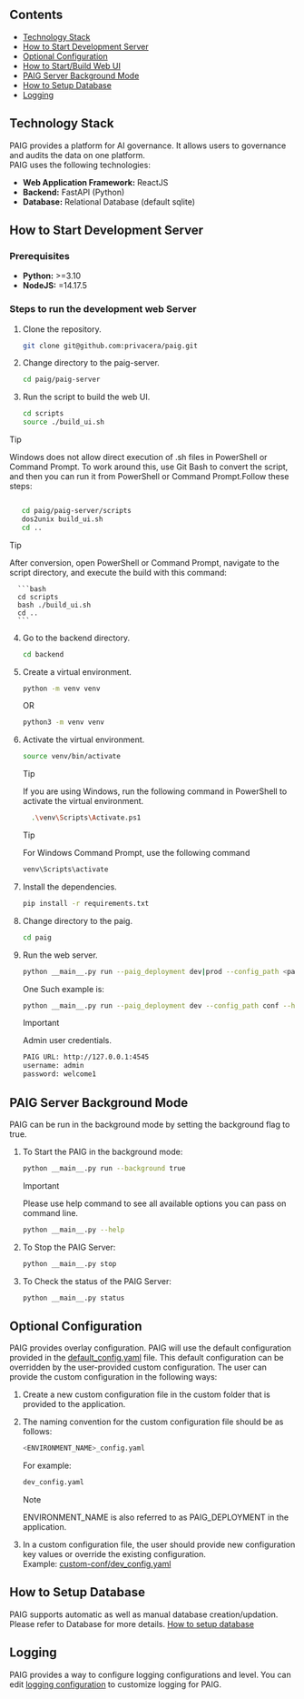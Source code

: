 ## Contents
- [Technology Stack](#technology-stack)
- [How to Start Development Server](#developmentserver)
- [Optional Configuration](#configuration)
- [How to Start/Build Web UI](../../paig-server/frontend/README.md)
- [PAIG Server Background Mode](#backgroundmode)
- [How to Setup Database](#databsesetup)
- [Logging](#logging)


## Technology Stack <a name="technology-stack"></a>
PAIG provides a platform for AI governance. It allows users to governance and audits the data on one platform. 
<br>PAIG uses the following technologies:
* **Web Application Framework:** ReactJS
* **Backend:** FastAPI (Python)
* **Database:** Relational Database (default sqlite)

## How to Start Development Server <a name="developmentserver"></a>
### Prerequisites
* **Python:** >=3.10
* **NodeJS:** =14.17.5

### Steps to run the development web Server
1. Clone the repository.
   ```bash
   git clone git@github.com:privacera/paig.git
   ```

2. Change directory to the paig-server.
   ```bash
   cd paig/paig-server
   ```
  
3. Run the script to build the web UI.
   ```bash
   cd scripts
   source ./build_ui.sh
   ```
> [!TIP]  
> Windows does not allow direct execution of .sh files in PowerShell or Command Prompt. To work around this, use Git Bash to convert the script, and then you can run it from PowerShell or Command Prompt.Follow these steps:
      
   ```bash

      cd paig/paig-server/scripts
      dos2unix build_ui.sh
      cd ..
   ```

   > [!TIP]  
   > After conversion, open PowerShell or Command Prompt, navigate to the script directory, and execute the build with this command:

      ```bash
      cd scripts
      bash ./build_ui.sh
      cd ..
      ```
4. Go to the backend directory.
   ```bash
   cd backend
   ```
  

5. Create a virtual environment.
    ```bash
   python -m venv venv
    ```
   OR
   ```bash
   python3 -m venv venv
    ```


6. Activate the virtual environment.
   ```bash
   source venv/bin/activate
   ```

   > [!TIP]  
   > If you are using Windows, run the following command in PowerShell to activate the virtual environment.

   ```bash
     .\venv\Scripts\Activate.ps1
   ```
   > [!TIP]  
   >  For Windows Command Prompt, use the following command
   ```bash
   venv\Scripts\activate
   ```   
7. Install the dependencies.
   ```bash
   pip install -r requirements.txt
   ```
  
8. Change directory to the paig.
   ```bash
   cd paig
   ```
9. Run the web server.
   ```bash
   python __main__.py run --paig_deployment dev|prod --config_path <path to config folder> --host <host_ip> --port <port> --background <true|false>
   ```
   One Such example is:
   ```bash
   python __main__.py run --paig_deployment dev --config_path conf --host "127.0.0.1" --port 4545 --background true
   ```
   > [!IMPORTANT]  
   >Admin user credentials.

      ```bash
      PAIG URL: http://127.0.0.1:4545
      username: admin
      password: welcome1
      ```

## PAIG Server Background Mode <a name="backgroundmode"></a>
PAIG can be run in the background mode by setting the background flag to true.

1. To Start the PAIG in the background mode:
   ```bash
   python __main__.py run --background true
   ```
   > [!IMPORTANT]  
   > Please use help command to see all available options you can pass on command line.

      ```bash
      python __main__.py --help
      ```
2. To Stop the PAIG Server:
   ```bash
   python __main__.py stop
   ```
3. To Check the status of the PAIG Server:
   ```bash
   python __main__.py status
   ```


## Optional Configuration <a name="configuration"></a>
   PAIG provides overlay configuration. PAIG will use the default configuration provided in the [default_config.yaml](conf/default_config.yaml) file.
   This default configuration can be overridden by the user-provided custom configuration.
   The user can provide the custom configuration in the following ways:
1. Create a new custom configuration file in the custom folder that is provided to the application.
2. The naming convention for the custom configuration file should be as follows:
   ```bash
   <ENVIRONMENT_NAME>_config.yaml
   ```
   For example:
   ```bash
   dev_config.yaml
   ```
   > [!NOTE]  
   > ENVIRONMENT_NAME is also referred to as PAIG_DEPLOYMENT in the application.

3. In a custom configuration file, the user should provide new configuration key values or override the existing         configuration.
   <br>Example: [custom-conf/dev_config.yaml](conf/default_config.yaml)

## How to Setup Database <a name="databsesetup"></a>
   PAIG supports automatic as well as manual database creation/updation. Please refer to Database for more details.
   [How to setup database](alembic_db/README.md)

## Logging <a name="logging"></a>
   PAIG provides a way to configure logging configurations and level.
   You can edit [logging configuration](conf/logging.ini) to customize logging for PAIG.